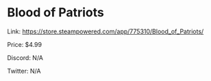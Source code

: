 # Blood of Patriots

Link: https://store.steampowered.com/app/775310/Blood_of_Patriots/

Price: $4.99

Discord: N/A

Twitter: N/A
